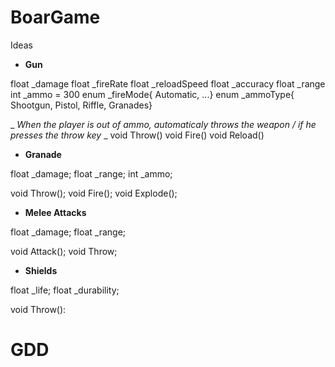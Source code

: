# BoarGame

Ideas

- **Gun**

float _damage
float _fireRate
float _reloadSpeed
float _accuracy
float _range
int _ammo = 300
enum _fireMode{ Automatic, ...}
enum _ammoType{ Shootgun, Pistol, Riffle, Granades}

_ _When the player is out of ammo, automaticaly throws the weapon / if he presses the throw key_ _
void Throw()
void Fire()
void Reload()

- **Granade**

float _damage;
float _range;
int _ammo;

void Throw();
void Fire();
void Explode();

- **Melee Attacks**

float _damage;
float _range;

void Attack();
void Throw;

- **Shields**

float _life;
float _durability;

void Throw():



# GDD
